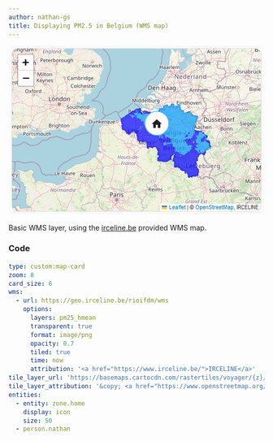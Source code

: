 ```yaml
---
author: nathan-gs
title: Displaying PM2.5 in Belgium (WMS map)
---
```


![WMS Image](ha-map-card-pm25.png)

Basic WMS layer, using the [irceline.be](https://www.irceline.be) provided WMS map.

### Code

```yaml
type: custom:map-card
zoom: 8
card_size: 6
wms:
  - url: https://geo.irceline.be/rioifdm/wms
    options:
      layers: pm25_hmean
      transparent: true
      format: image/png
      opacity: 0.7
      tiled: true
      time: now
      attribution: '<a href="https://www.irceline.be/">IRCELINE</a>'
tile_layer_url: 'https://basemaps.cartocdn.com/rastertiles/voyager/{z}/{x}/{y}.png'
tile_layer_attribution: '&copy; <a href="https://www.openstreetmap.org/copyright">OpenStreetMap</a>, &copy; <a href="https://carto.com/attributions">CARTO</a>'
entities:
  - entity: zone.home
    display: icon
    size: 50
  - person.nathan   
```

